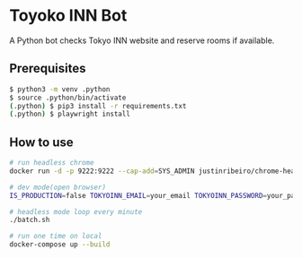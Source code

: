 # Toyoko INN Bot

A Python bot checks Tokyo INN website and reserve rooms if available.

## Prerequisites

```bash
$ python3 -m venv .python
$ source .python/bin/activate
(.python) $ pip3 install -r requirements.txt
(.python) $ playwright install
```

## How to use

```bash
# run headless chrome
docker run -d -p 9222:9222 --cap-add=SYS_ADMIN justinribeiro/chrome-headless

# dev mode(open browser)
IS_PRODUCTION=false TOKYOINN_EMAIL=your_email TOKYOINN_PASSWORD=your_password PHONE_NUMBER=your_phone python3 main.py

# headless mode loop every minute
./batch.sh

# run one time on local
docker-compose up --build
```
